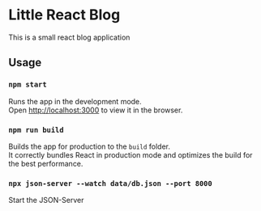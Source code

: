# Little React Blog

This is a small react blog application

## Usage

### `npm start`

Runs the app in the development mode.\
Open [http://localhost:3000](http://localhost:3000) to view it in the browser.


### `npm run build`

Builds the app for production to the `build` folder.\
It correctly bundles React in production mode and optimizes the build for the best performance.


### `npx json-server --watch data/db.json --port 8000`

Start the JSON-Server

